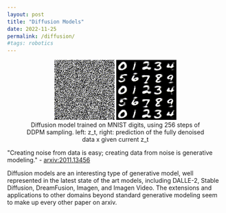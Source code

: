 ```yaml
---
layout: post
title: "Diffusion Models"
date: 2022-11-25
permalink: /diffusion/
#tags: robotics 
---
```


<figure style="text-align: center;">
    <a href="/assets/diffusion/ddpm_z.gif"><img src="/assets/diffusion/ddpm_z.gif"/></a>
    <a href="/assets/diffusion/ddpm_x.gif"><img src="/assets/diffusion/ddpm_x.gif"/></a>
  <figcaption>
    Diffusion model trained on MNIST digits, using 256 steps of DDPM sampling. left: z_t, right: prediction of the fully denoised data x given current z_t
  </figcaption>
</figure>

<!--
<div style="margin-left: 2em; font-style: italic;">
Diffusion model trained on MNIST digits, using 256 steps of DDPM sampling. left: z_t, right: prediction of the fully denoised data x given current z_t
</div><br/>
-->

"Creating noise from data is easy; creating data from noise is generative modeling." - <a href="https://arxiv.org/abs/2011.13456">arxiv:2011.13456</a>


Diffusion models are an interesting type of generative model, well represented in the latest state of the art models, including DALLE-2, Stable Diffusion, DreamFusion, Imagen, and Imagen Video. The extensions and applications to other domains beyond standard generative modeling seem to make up every other paper on arxiv.

